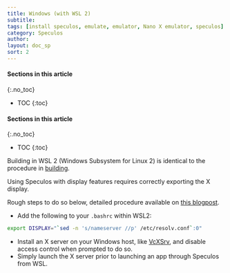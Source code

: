 ```yaml
---
title: Windows (with WSL 2)
subtitle:
tags: [install speculos, emulate, emulator, Nano X emulator, speculos]
category: Speculos
author:
layout: doc_sp
sort: 2
---
```


#### Sections in this article
{:.no_toc}
* TOC
{:toc}

#### Sections in this article
{:.no_toc}
* TOC
{:toc}

Building in WSL 2 (Windows Subsystem for Linux 2) is identical to the procedure in [building](../build).

Using Speculos with display features requires correctly exporting the X display.

Rough steps to do so below, detailed procedure available on [this blogpost](https://techcommunity.microsoft.com/t5/windows-dev-appconsult/running-wsl-gui-apps-on-windows-10/ba-p/1493242).

- Add the following to your `.bashrc` within WSL2:

```bash
export DISPLAY="`sed -n 's/nameserver //p' /etc/resolv.conf`:0"
```

- Install an X server on your Windows host, like [VcXSrv](https://sourceforge.net/projects/vcxsrv/), and disable access control when prompted to do so.
- Simply launch the X server prior to launching an app through Speculos from WSL.
